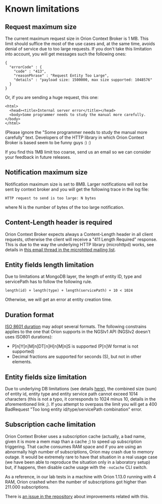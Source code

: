 # Known limitations

## Request maximum size

The current maximum request size in Orion Context Broker is 1 MB. This
limit should suffice the most of the use cases and, at the same time,
avoids denial of service due to too large requests. If you don't take
this limitation into account, you will get messages such the following
ones:

```
{
  "errorCode" : {
    "code" : "413",
    "reasonPhrase" : "Request Entity Too Large",
    "details" : "payload size: 1500000, max size supported: 1048576"
  }
}
```

Or, if you are sending a huge request, this one:

    <html>
      <head><title>Internal server error</title></head>
      <body>Some programmer needs to study the manual more carefully.</body>
    </html>

(Please ignore the "Some programmer needs to study the manual more
carefully" text. Developers of the HTTP library in which Orion Context
Broker is based seem to be funny guys :) :)

If you find this 1MB limit too coarse, send us an email so we can
consider your feedback in future releases.

## Notification maximum size

Notification maximum size is set to 8MB. Larger notifications will not be sent by context broker and you
will get the following trace in the log file:

    HTTP request to send is too large: N bytes

where N is the number of bytes of the too large notification.

## Content-Length header is required

Orion Context Broker expects always a Content-Length header in all
client requests, otherwise the client will receive a "411 Length
Required" response. This is due to the way the underlying HTTP library
(microhttpd) works, see details in [this email thread in the microhttpd
mailing
list](http://lists.gnu.org/archive/html/libmicrohttpd/2014-01/msg00063.html).

## Entity fields length limitation

Due to limitations at MongoDB layer, the length of entity ID, type and servicePath has to follow the following rule.

    length(id) + length(type) + length(servicePath) + 10 < 1024

Otherwise, we will get an error at entity creation time.

## Duration format

[ISO 8601 duration](https://en.wikipedia.org/wiki/ISO_8601#Durations) may adopt several formats. The following
constrains applies to the one that Orion supports in the NGSIv1 API (NGSIv2 doesn't uses ISO801 durations):

* P[n]Y[n]M[n]DT[n]H[n]M[n]S is supported (P[n]W format is not supported)
* Decimal fractions are supported for seconds (S), but not in other elements.

## Entity fields size limitation

Due to underlying DB limitations (see details [here](https://github.com/telefonicaid/fiware-orion/issues/1289)),
the combined size (sum) of entity id, entity type and entity service path cannot exceed 1014 characters (this is not a typo, 
it corresponds to 1024 minus 10, details in the aforementioned link ;). If you attempt to overpass the limit you will get
a 400 BadRequest "Too long entity id/type/servicePath combination" error.

## Subscription cache limitation

Orion Context Broker uses a subscription cache (actually, a bad name, given it is more a mem map than a cache ;) to speed up
subscription triggering. That cache consumes RAM space and if you are using an abnormally high number of subscriptions, Orion
may crash due to memory outage. It would be extremely rare to have that situation in a real usage case (we have been able to
reproduce the situation only in a laboratory setup) but, if happens, then disable cache usage with the `-noCache` CLI switch.

As a reference, in our lab tests in a machine with Orion 1.13.0 running with 4 RAM, Orion crashed when the number 
of subscriptions got higher than 211.000 subscriptions.

There is [an issue in the repository](https://github.com/telefonicaid/fiware-orion/issues/2780) about improvements related with this.


